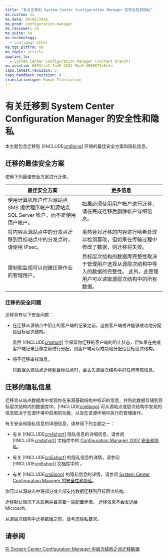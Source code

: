 ```yaml
---
title: "有关迁移到 System Center Configuration Manager 的安全性和隐私"
ms.custom: na
ms.date: 09/02/2016
ms.prod: configuration-manager
ms.reviewer: na
ms.suite: na
ms.technology: 
  - configmgr-other
ms.tgt_pltfrm: na
ms.topic: article
applies_to: 
  - System Center Configuration Manager (current branch)
ms.assetid: 6893fce1-7ad5-4151-9ba9-3096871e8e4a
caps.latest.revision: 5
caps.handback.revision: 4
translationtype: Human Translation
---
```

# 有关迁移到 System Center Configuration Manager 的安全性和隐私
本主题包含迁移到 [!INCLUDE[cm6long](../LocTest/includes/cm6long_md.md)] 环境的最佳安全方案和隐私信息。  
  
## 迁移的最佳安全方案  
 使用下列最佳安全方案进行迁移。  
  
|最佳安全方案|更多信息|  
|------------|----------|  
|使用计算机帐户作为源站点 SMS 提供程序帐户和源站点 SQL Server 帐户，而不是使用用户帐户。|如果必须使用用户帐户进行迁移，请在完成迁移后删除帐户详细信息。|  
|将内容从源站点中的分发点迁移到目标站点中的分发点时，请使用 IPsec。|虽然会对迁移的内容进行哈希处理以检测篡改，但如果在传输过程中修改了数据，则迁移将失败。|  
|限制和监视可以创建迁移作业的管理用户。|目标层次结构的数据库完整性取决于管理用户选择从源层次结构中导入的数据的完整性。 此外，此管理用户可以读取源层次结构中的所有数据。|  
  
### 迁移的安全问题  
 迁移具有以下安全问题：  
  
-   在迁移从源站点中阻止的客户端的记录之前，这些客户端或许能够成功地分配给目标层次结构。  
  
     虽然 [!INCLUDE[cmshort](../LocTest/includes/cmshort_md.md)] 会保留你迁移的客户端的阻止状态，但如果在完成客户端记录迁移之前进行分配，则客户端可以成功地分配给目标层次结构。  
  
-   将不迁移审核消息。  
  
     将数据从源站点迁移到目标站点时，会丢失源层次结构中的任何审核信息。  
  
## 迁移的隐私信息  
 迁移会从站点数据库中发现你在来源基础结构中标识的信息，并将此数据存储到目标层次结构内的数据库中。[!INCLUDE[cm6long](../LocTest/includes/cm6long_md.md)] 可从源站点或层次结构中发现的信息取决于在源环境中启用的功能，以及在该源环境中执行的管理操作。  
  
 有关安全和隐私信息的详细信息，请参阅下列主题之一：  
  
-   有关 [!INCLUDE[cm4short](../LocTest/includes/cm4short_md.md)] 隐私信息的详细信息，请参阅 [!INCLUDE[cm4short](../LocTest/includes/cm4short_md.md)] 文档库中的 [Configuration Manager 2007 安全和隐私](http://go.microsoft.com/fwlink/p/?LinkId=216450)。  
  
-   有关 [!INCLUDE[cm5short](../LocTest/includes/cm5short_md.md)] 的隐私信息的详情，请参阅 [!INCLUDE[cm5short](../LocTest/includes/cm5short_md.md)] 文档库中的 。  
  
-   有关 [!INCLUDE[cm6long](../LocTest/includes/cm6long_md.md)] 的隐私信息的详情，请参阅 [System Center Configuration Manager 的安全性和隐私](../LocTest/Security-and-privacy-for-System-Center-Configuration-Manager.md)。  
  
 你可以从源站点中将部分或全部支持数据迁移到目标层次结构。  
  
 迁移默认情况下未启用并且需要一些配置步骤。 迁移信息不会发送给 Microsoft。  
  
 从源层次结构中迁移数据之前，请考虑隐私要求。  
  
## 请参阅  
 [在 System Center Configuration Manager 中层次结构之间迁移数据](../LocTest/Migrate-data-between-hierarchies-in-System-Center-Configuration-Manager.md)
